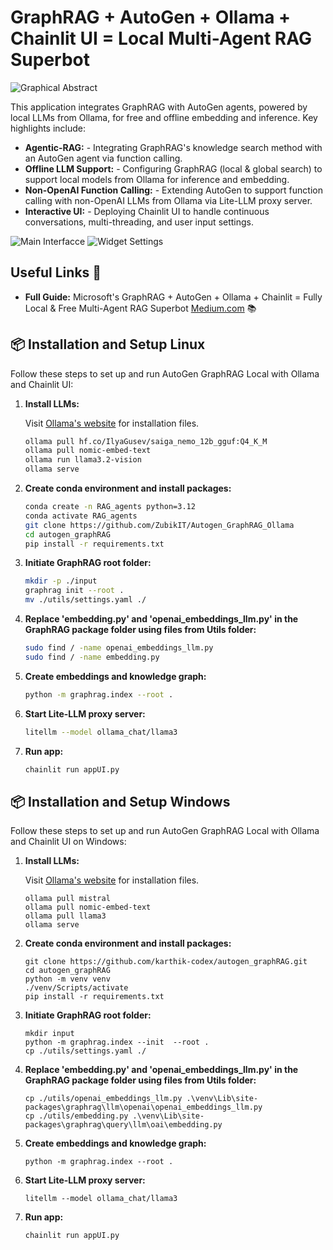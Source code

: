 # GraphRAG + AutoGen + Ollama + Chainlit UI = Local Multi-Agent RAG Superbot  

![Graphical Abstract](https://github.com/karthik-codex/autogen_graphRAG/blob/main/images/1721017707759.jpg?raw=true)

This application integrates GraphRAG with AutoGen agents, powered by local LLMs from Ollama, for free and offline embedding and inference. Key highlights include:
 - **Agentic-RAG:** - Integrating GraphRAG's knowledge search method with an AutoGen agent via function calling.
 - **Offline LLM Support:** - Configuring GraphRAG (local & global search) to support local models from Ollama for inference
 and embedding.
 - **Non-OpenAI Function Calling:** - Extending AutoGen to support function calling with non-OpenAI LLMs from Ollama via Lite-LLM proxy
server.
 - **Interactive UI:** - Deploying Chainlit UI to handle continuous conversations, multi-threading, and user input settings.

![Main Interfacce](https://github.com/karthik-codex/autogen_graphRAG/blob/main/images/UI1.webp?raw=true)
![Widget Settings](https://github.com/karthik-codex/autogen_graphRAG/blob/main/images/U2.webp?raw=true)

## Useful Links 🔗

- **Full Guide:** Microsoft's GraphRAG + AutoGen + Ollama + Chainlit = Fully Local & Free Multi-Agent RAG Superbot [Medium.com](https://medium.com/@karthik.codex/microsofts-graphrag-autogen-ollama-chainlit-fully-local-free-multi-agent-rag-superbot-61ad3759f06f) 📚

## 📦 Installation and Setup Linux

Follow these steps to set up and run AutoGen GraphRAG Local with Ollama and Chainlit UI:

1. **Install LLMs:**

    Visit [Ollama's website](https://ollama.com/) for installation files.

    ```bash
    ollama pull hf.co/IlyaGusev/saiga_nemo_12b_gguf:Q4_K_M
    ollama pull nomic-embed-text
    ollama run llama3.2-vision
    ollama serve
    ```

2. **Create conda environment and install packages:**
    ```bash
   conda create -n RAG_agents python=3.12
   conda activate RAG_agents
   git clone https://github.com/ZubikIT/Autogen_GraphRAG_Ollama
   cd autogen_graphRAG
   pip install -r requirements.txt
    ```    
3. **Initiate GraphRAG root folder:**
    ```bash
    mkdir -p ./input
    graphrag init --root . 
    mv ./utils/settings.yaml ./
    ```      
4. **Replace 'embedding.py' and 'openai_embeddings_llm.py' in the GraphRAG package folder using files from Utils folder:**
    ```bash
    sudo find / -name openai_embeddings_llm.py
    sudo find / -name embedding.py
    ```      
5. **Create embeddings and knowledge graph:**
    ```bash
    python -m graphrag.index --root .
    ```         
6. **Start Lite-LLM proxy server:**
    ```bash
    litellm --model ollama_chat/llama3
    ```    
7. **Run app:**
    ```bash
    chainlit run appUI.py
    ```                

## 📦 Installation and Setup Windows

Follow these steps to set up and run AutoGen GraphRAG Local with Ollama and Chainlit UI on Windows:

1. **Install LLMs:**

    Visit [Ollama's website](https://ollama.com/) for installation files.

    ```pwsh
    ollama pull mistral
    ollama pull nomic-embed-text
    ollama pull llama3
    ollama serve
    ```

2. **Create conda environment and install packages:**
    ```pwsh
    git clone https://github.com/karthik-codex/autogen_graphRAG.git
    cd autogen_graphRAG
    python -m venv venv
    ./venv/Scripts/activate
    pip install -r requirements.txt
    ```    
3. **Initiate GraphRAG root folder:**
    ```pwsh
    mkdir input
    python -m graphrag.index --init  --root .
    cp ./utils/settings.yaml ./
    ```      
4. **Replace 'embedding.py' and 'openai_embeddings_llm.py' in the GraphRAG package folder using files from Utils folder:**
    ```pwsh
    cp ./utils/openai_embeddings_llm.py .\venv\Lib\site-packages\graphrag\llm\openai\openai_embeddings_llm.py
    cp ./utils/embedding.py .\venv\Lib\site-packages\graphrag\query\llm\oai\embedding.py 
    ```      
5. **Create embeddings and knowledge graph:**
    ```pwsh
    python -m graphrag.index --root .
    ```         
6. **Start Lite-LLM proxy server:**
    ```pwsh
    litellm --model ollama_chat/llama3
    ```    
7. **Run app:**
    ```pwsh
    chainlit run appUI.py
    ```                
